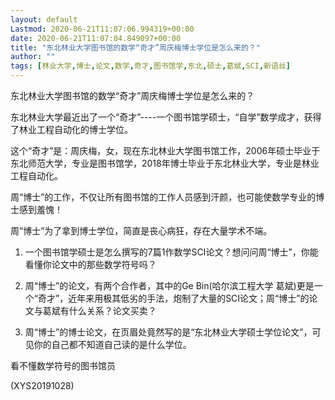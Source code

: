 ```yaml
---
layout: default
Lastmod: 2020-06-21T11:07:06.994319+00:00
date: 2020-06-21T11:07:04.849097+00:00
title: "东北林业大学图书馆的数学“奇才”周庆梅博士学位是怎么来的？"
author: ""
tags: [林业大学,博士,论文,数学,奇才,图书馆学,东北,硕士,葛斌,SCI,新语丝]
---
```


东北林业大学图书馆的数学“奇才”周庆梅博士学位是怎么来的？

东北林业大学最近出了一个“奇才”----一个图书馆学硕士，“自学”数学成才，获得了林业工程自动化的博士学位。

这个“奇才”是：周庆梅，女，现在东北林业大学图书馆工作，2006年硕士毕业于东北师范大学，专业是图书馆学，2018年博士毕业于东北林业大学，专业是林业工程自动化。

周“博士”的工作，不仅让所有图书馆的工作人员感到汗颜，也可能使数学专业的博士感到羞愧！

周“博士”为了拿到博士学位，简直是丧心病狂，存在大量学术不端。

1. 一个图书馆学硕士是怎么撰写的7篇1作数学SCI论文？想问问周“博士”，你能看懂你论文中的那些数学符号吗？

2. 周“博士”的论文，有两个合作者，其中的Ge Bin(哈尔滨工程大学 葛斌)更是一个“奇才”，近年来用极其低劣的手法，炮制了大量的SCI论文；周“博士”的论文与葛斌有什么关系？论文买卖？

3. 周“博士”的博士论文，在页眉处竟然写的是“东北林业大学硕士学位论文”，可见你的自己都不知道自己读的是什么学位。

看不懂数学符号的图书馆员

(XYS20191028)

